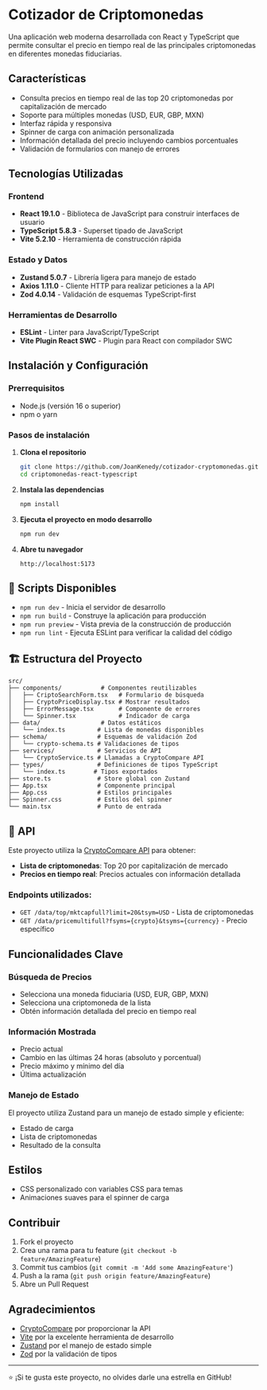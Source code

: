 # Cotizador de Criptomonedas

Una aplicación web moderna desarrollada con React y TypeScript que permite consultar el precio en tiempo real de las principales criptomonedas en diferentes monedas fiduciarias.

## Características

- Consulta precios en tiempo real de las top 20 criptomonedas por capitalización de mercado
- Soporte para múltiples monedas (USD, EUR, GBP, MXN)
- Interfaz rápida y responsiva
- Spinner de carga con animación personalizada
- Información detallada del precio incluyendo cambios porcentuales
- Validación de formularios con manejo de errores


## Tecnologías Utilizadas

### Frontend
- **React 19.1.0** - Biblioteca de JavaScript para construir interfaces de usuario
- **TypeScript 5.8.3** - Superset tipado de JavaScript
- **Vite 5.2.10** - Herramienta de construcción rápida

### Estado y Datos
- **Zustand 5.0.7** - Librería ligera para manejo de estado
- **Axios 1.11.0** - Cliente HTTP para realizar peticiones a la API
- **Zod 4.0.14** - Validación de esquemas TypeScript-first

### Herramientas de Desarrollo
- **ESLint** - Linter para JavaScript/TypeScript
- **Vite Plugin React SWC** - Plugin para React con compilador SWC

## Instalación y Configuración

### Prerrequisitos
- Node.js (versión 16 o superior)
- npm o yarn

### Pasos de instalación

1. **Clona el repositorio**
   ```bash
   git clone https://github.com/JoanKenedy/cotizador-cryptomonedas.git
   cd criptomonedas-react-typescript
   ```

2. **Instala las dependencias**
   ```bash
   npm install
   ```

3. **Ejecuta el proyecto en modo desarrollo**
   ```bash
   npm run dev
   ```

4. **Abre tu navegador**
   ```
   http://localhost:5173
   ```

## 📝 Scripts Disponibles

- `npm run dev` - Inicia el servidor de desarrollo
- `npm run build` - Construye la aplicación para producción
- `npm run preview` - Vista previa de la construcción de producción
- `npm run lint` - Ejecuta ESLint para verificar la calidad del código

## 🏗️ Estructura del Proyecto

```
src/
├── components/           # Componentes reutilizables
│   ├── CriptoSearchForm.tsx   # Formulario de búsqueda
│   ├── CryptoPriceDisplay.tsx # Mostrar resultados
│   ├── ErrorMessage.tsx       # Componente de errores
│   └── Spinner.tsx            # Indicador de carga
├── data/                 # Datos estáticos
│   └── index.ts         # Lista de monedas disponibles
├── schema/              # Esquemas de validación Zod
│   └── crypto-schema.ts # Validaciones de tipos
├── services/            # Servicios de API
│   └── CryptoService.ts # Llamadas a CryptoCompare API
├── types/               # Definiciones de tipos TypeScript
│   └── index.ts        # Tipos exportados
├── store.ts             # Store global con Zustand
├── App.tsx              # Componente principal
├── App.css              # Estilos principales
├── Spinner.css          # Estilos del spinner
└── main.tsx             # Punto de entrada
```

## 🔌 API

Este proyecto utiliza la [CryptoCompare API](https://www.cryptocompare.com/api/) para obtener:

- **Lista de criptomonedas**: Top 20 por capitalización de mercado
- **Precios en tiempo real**: Precios actuales con información detallada

### Endpoints utilizados:
- `GET /data/top/mktcapfull?limit=20&tsym=USD` - Lista de criptomonedas
- `GET /data/pricemultifull?fsyms={crypto}&tsyms={currency}` - Precio específico

## Funcionalidades Clave

### Búsqueda de Precios
- Selecciona una moneda fiduciaria (USD, EUR, GBP, MXN)
- Selecciona una criptomoneda de la lista
- Obtén información detallada del precio en tiempo real

### Información Mostrada
- Precio actual
- Cambio en las últimas 24 horas (absoluto y porcentual)
- Precio máximo y mínimo del día
- Última actualización

### Manejo de Estado
El proyecto utiliza Zustand para un manejo de estado simple y eficiente:
- Estado de carga
- Lista de criptomonedas
- Resultado de la consulta

## Estilos

- CSS personalizado con variables CSS para temas
- Animaciones suaves para el spinner de carga


## Contribuir

1. Fork el proyecto
2. Crea una rama para tu feature (`git checkout -b feature/AmazingFeature`)
3. Commit tus cambios (`git commit -m 'Add some AmazingFeature'`)
4. Push a la rama (`git push origin feature/AmazingFeature`)
5. Abre un Pull Request


## Agradecimientos

- [CryptoCompare](https://www.cryptocompare.com/) por proporcionar la API
- [Vite](https://vitejs.dev/) por la excelente herramienta de desarrollo
- [Zustand](https://zustand.surge.sh/) por el manejo de estado simple
- [Zod](https://zod.dev/) por la validación de tipos

---

⭐ ¡Si te gusta este proyecto, no olvides darle una estrella en GitHub!
